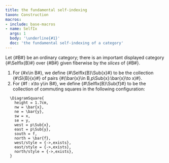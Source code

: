 ```yaml
---
title: the fundamental self-indexing
taxon: Construction
macros:
- include: base-macros
- name: SelfIx
  args: 1
  body: '\underline{#1}'
  doc: 'the fundamental self-indexing of a category'
---
```


Let {#B#} be an ordinary category; there is an important displayed category
{#\SelfIx{B}#} over {#B#} given fiberwise by the *slices* of {#B#}.
1. For {#x\in B#}, we define {#\SelfIx{B}\Sub{x}#} to be the collection {#\Sl{B}{x}#}
   of pairs {#(\bar{x}\in B,p\Sub{x}:\bar{x}\to x)#}.
2. For {#f : x\to y\in B#}, we define {#\SelfIx{B}\Sub{f}#} to be the collection of
   commuting squares in the following configuration:

```render-latex
  \DiagramSquare{
    height = 1.7cm,
    nw = \bar{x},
    ne = \bar{y},
    sw = x,
    se = y,
    west = p\Sub{x},
    east = p\Sub{y},
    south = f,
    north = \bar{f},
    west/style = {->,exists},
    east/style = {->,exists},
    north/style = {->,exists},
  }
```
